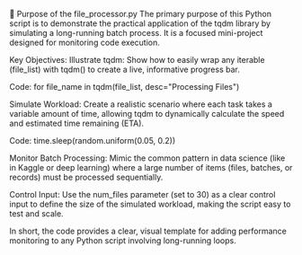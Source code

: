 🎯 Purpose of the file_processor.py 
The primary purpose of this Python script is to demonstrate the practical application of the tqdm library by simulating a long-running batch process. It is a focused mini-project designed for monitoring code execution.

Key Objectives:
Illustrate tqdm: Show how to easily wrap any iterable (file_list) with tqdm() to create a live, informative progress bar.

Code: for file_name in tqdm(file_list, desc="Processing Files")

Simulate Workload: Create a realistic scenario where each task takes a variable amount of time, allowing tqdm to dynamically calculate the speed and estimated time remaining (ETA).

Code: time.sleep(random.uniform(0.05, 0.2))

Monitor Batch Processing: Mimic the common pattern in data science (like in Kaggle or deep learning) where a large number of items (files, batches, or records) must be processed sequentially.

Control Input: Use the num_files parameter (set to 30) as a clear control input to define the size of the simulated workload, making the script easy to test and scale.

In short, the code provides a clear, visual template for adding performance monitoring to any Python script involving long-running loops.
